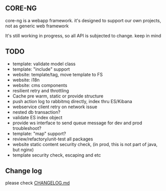 ## CORE-NG
core-ng is a webapp framework. it's designed to support our own projects, not as generic web framework

It's still working in progress, so all API is subjected to change. keep in mind

## TODO
* template: validate model class
* template: "include" support
* website: template/tag, move template to FS
* website: i18n
* website: cms components
* resilient retry and throttling
* Cache pre warm, static or provide structure
* push action log to rabbitmq directly, index thru ES/Kibana
* webservice client retry on network issue
* nested db transaction?
* validate ES index object
* provide ws interface to send queue message for dev and prod troubleshoot?
* template: "map" support?
* review/refactory/unit-test all packages
* website static content security check, (in prod, this is not part of java, but nginx)
* template security check, escaping and etc

## Change log
please check [CHANGELOG.md](CHANGELOG.md)

